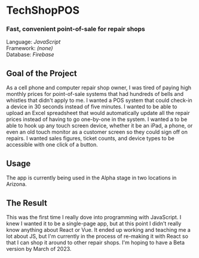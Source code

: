 # TechShopPOS
###  Fast, convenient point-of-sale for repair shops
Language: *JavaScript*<br />
Framework: *(none)*<br />
Database: *Firebase*<br />

## Goal of the Project
As a cell phone and computer repair shop owner, I was tired of paying high monthly prices for point-of-sale systems that had hundreds of bells and whistles that didn't apply to me. I wanted a POS system that could check-in a device in 30 seconds instead of five minutes. I wanted to be able to upload an Excel spreadsheet that would automatically update all the repair prices instead of having to go one-by-one in the system. I wanted a to be able to hook up any touch screen device, whether it be an iPad, a phone, or even an old touch monitor as a customer screen so they could sign off on repairs. I wanted sales figures, ticket counts, and device types to be accessible with one click of a button.

## Usage
The app is currently being used in the Alpha stage in two locations in Arizona.

## The Result
This was the first time I really dove into programming with JavaScript. I knew I wanted it to be a single-page app, but at this point I didn't really know anything about React or Vue. It ended up working and teaching me a lot about JS, but I'm currently in the process of re-making it with React so that I can shop it around to other repair shops. I'm hoping to have a Beta version by March of 2023.

